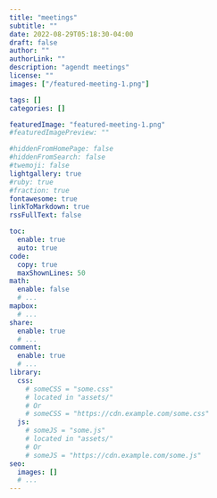 ```yaml
---
title: "meetings"
subtitle: ""
date: 2022-08-29T05:18:30-04:00
draft: false
author: ""
authorLink: ""
description: "agendt meetings"
license: ""
images: ["/featured-meeting-1.png"]

tags: []
categories: []

featuredImage: "featured-meeting-1.png"
#featuredImagePreview: ""

#hiddenFromHomePage: false
#hiddenFromSearch: false
#twemoji: false
lightgallery: true
#ruby: true
#fraction: true
fontawesome: true
linkToMarkdown: true
rssFullText: false

toc:
  enable: true
  auto: true
code:
  copy: true
  maxShownLines: 50
math:
  enable: false
  # ...
mapbox:
  # ...
share:
  enable: true
  # ...
comment:
  enable: true
  # ...
library:
  css:
    # someCSS = "some.css"
    # located in "assets/"
    # Or
    # someCSS = "https://cdn.example.com/some.css"
  js:
    # someJS = "some.js"
    # located in "assets/"
    # Or
    # someJS = "https://cdn.example.com/some.js"
seo:
  images: []
  # ...
---
```


<!--more-->
